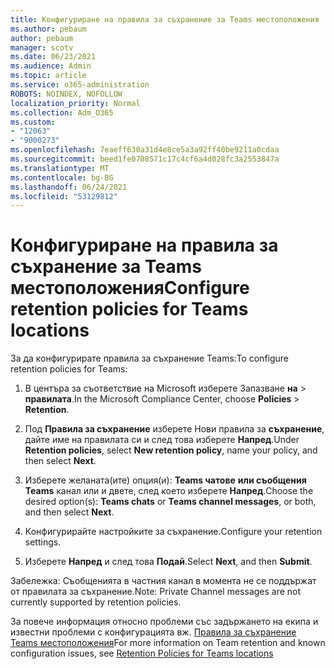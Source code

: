 ```yaml
---
title: Конфигуриране на правила за съхранение за Teams местоположения
ms.author: pebaum
author: pebaum
manager: scotv
ms.date: 06/23/2021
ms.audience: Admin
ms.topic: article
ms.service: o365-administration
ROBOTS: NOINDEX, NOFOLLOW
localization_priority: Normal
ms.collection: Adm_O365
ms.custom:
- "12063"
- "9000273"
ms.openlocfilehash: 7eaeff630a31d4e8ce5a3a92ff40be9211a0cdaa
ms.sourcegitcommit: beed1fe0708571c17c4cf6a4d028fc3a2553847a
ms.translationtype: MT
ms.contentlocale: bg-BG
ms.lasthandoff: 06/24/2021
ms.locfileid: "53129812"
---
```

# <a name="configure-retention-policies-for-teams-locations"></a><span data-ttu-id="b46bc-102">Конфигуриране на правила за съхранение за Teams местоположения</span><span class="sxs-lookup"><span data-stu-id="b46bc-102">Configure retention policies for Teams locations</span></span>

<span data-ttu-id="b46bc-103">За да конфигурирате правила за съхранение Teams:</span><span class="sxs-lookup"><span data-stu-id="b46bc-103">To configure retention policies for Teams:</span></span>

1. <span data-ttu-id="b46bc-104">В центъра за съответствие на Microsoft изберете Запазване **на**  >  **правилата**.</span><span class="sxs-lookup"><span data-stu-id="b46bc-104">In the Microsoft Compliance Center, choose **Policies** > **Retention**.</span></span>

1. <span data-ttu-id="b46bc-105">Под **Правила за съхранение** изберете Нови правила за **съхранение**, дайте име на правилата си и след това изберете **Напред**.</span><span class="sxs-lookup"><span data-stu-id="b46bc-105">Under **Retention policies**, select **New retention policy**, name your policy, and then select **Next**.</span></span>

1. <span data-ttu-id="b46bc-106">Изберете желаната(ите) опция(и): **Teams чатове** **или съобщения Teams** канал или и двете, след което изберете **Напред**.</span><span class="sxs-lookup"><span data-stu-id="b46bc-106">Choose the desired option(s): **Teams chats** or **Teams channel messages**, or both, and then select **Next**.</span></span>

1. <span data-ttu-id="b46bc-107">Конфигурирайте настройките за съхранение.</span><span class="sxs-lookup"><span data-stu-id="b46bc-107">Configure your retention settings.</span></span> 

1. <span data-ttu-id="b46bc-108">Изберете **Напред** и след това **Подай**.</span><span class="sxs-lookup"><span data-stu-id="b46bc-108">Select **Next**, and then **Submit**.</span></span>

<span data-ttu-id="b46bc-109">Забележка: Съобщенията в частния канал в момента не се поддържат от правилата за съхранение.</span><span class="sxs-lookup"><span data-stu-id="b46bc-109">Note: Private Channel messages are not currently supported by retention policies.</span></span>

<span data-ttu-id="b46bc-110">За повече информация относно проблеми със задържането на екипа и известни проблеми с конфигурацията вж. [Правила за съхранение Teams местоположения](/microsoft-365/compliance/create-retention-policies#retention-policy-for-teams-locations)</span><span class="sxs-lookup"><span data-stu-id="b46bc-110">For more information on Team retention and known configuration issues, see [Retention Policies for Teams locations](/microsoft-365/compliance/create-retention-policies#retention-policy-for-teams-locations)</span></span>

